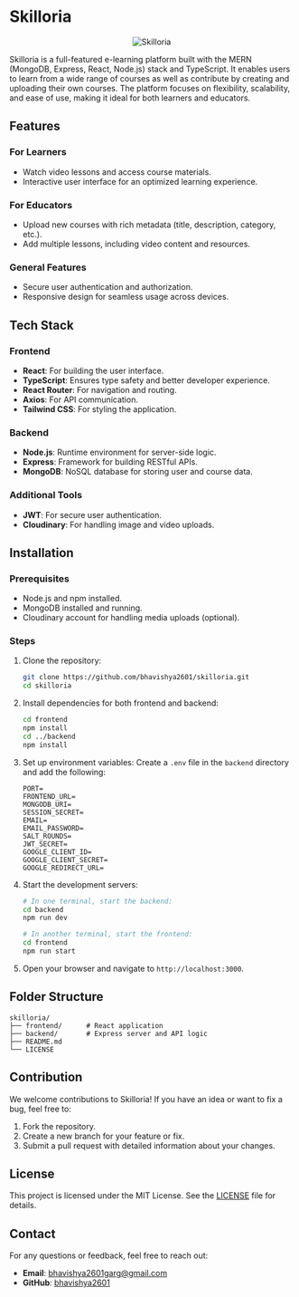 # Skilloria

<p align="center">
  <img src="https://socialify.git.ci/Bhavishya2601/Skilloria/image?font=Raleway&language=1&name=1&owner=1&pattern=Floating+Cogs&stargazers=1&theme=Dark" alt="Skilloria" />
</p>

Skilloria is a full-featured e-learning platform built with the MERN (MongoDB, Express, React, Node.js) stack and TypeScript. It enables users to learn from a wide range of courses as well as contribute by creating and uploading their own courses. The platform focuses on flexibility, scalability, and ease of use, making it ideal for both learners and educators.

## Features

### For Learners
- Watch video lessons and access course materials.
- Interactive user interface for an optimized learning experience.

### For Educators
- Upload new courses with rich metadata (title, description, category, etc.).
- Add multiple lessons, including video content and resources.

### General Features
- Secure user authentication and authorization.
- Responsive design for seamless usage across devices.

## Tech Stack

### Frontend
- **React**: For building the user interface.
- **TypeScript**: Ensures type safety and better developer experience.
- **React Router**: For navigation and routing.
- **Axios**: For API communication.
- **Tailwind CSS**: For styling the application.

### Backend
- **Node.js**: Runtime environment for server-side logic.
- **Express**: Framework for building RESTful APIs.
- **MongoDB**: NoSQL database for storing user and course data.

### Additional Tools
- **JWT**: For secure user authentication.
- **Cloudinary**: For handling image and video uploads.

## Installation

### Prerequisites
- Node.js and npm installed.
- MongoDB installed and running.
- Cloudinary account for handling media uploads (optional).

### Steps

1. Clone the repository:
   ```bash
   git clone https://github.com/bhavishya2601/skilloria.git
   cd skilloria
   ```

2. Install dependencies for both frontend and backend:
   ```bash
   cd frontend
   npm install
   cd ../backend
   npm install
   ```

3. Set up environment variables:
   Create a `.env` file in the `backend` directory and add the following:
     ```env
     PORT=
     FRONTEND_URL=
     MONGODB_URI=
     SESSION_SECRET=
     EMAIL=
     EMAIL_PASSWORD=
     SALT_ROUNDS=
     JWT_SECRET=
     GOOGLE_CLIENT_ID=
     GOOGLE_CLIENT_SECRET=
     GOOGLE_REDIRECT_URL=
     ```

4. Start the development servers:
   ```bash
   # In one terminal, start the backend:
   cd backend
   npm run dev

   # In another terminal, start the frontend:
   cd frontend
   npm run start
   ```

5. Open your browser and navigate to `http://localhost:3000`.

## Folder Structure

```plaintext
skilloria/
├── frontend/      # React application
├── backend/       # Express server and API logic
├── README.md
└── LICENSE
```

## Contribution

We welcome contributions to Skilloria! If you have an idea or want to fix a bug, feel free to:

1. Fork the repository.
2. Create a new branch for your feature or fix.
3. Submit a pull request with detailed information about your changes.

## License

This project is licensed under the MIT License. See the [LICENSE](LICENSE) file for details.

## Contact

For any questions or feedback, feel free to reach out:
- **Email**: bhavishya2601garg@gmail.com
- **GitHub**: [bhavishya2601](https://github.com/bhavishya2601)

